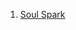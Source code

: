 <!--
To add your name to the repository contributors, Use this template below:
[Your Name Goes Here]( http://Your Github Link ) 
-->
1. [Soul Spark](https://github.com/soulspark666)